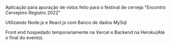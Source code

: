 Aplicação para apuração de votos feito para o festival de cerveja "Encontro Cervejeiro Registro 2022"


Utilizando Node.js e React.js com Banco de dados MySql 

Front end hospedado temporariamente na Vercel e Backend na Heroku(Até o final do evento).
